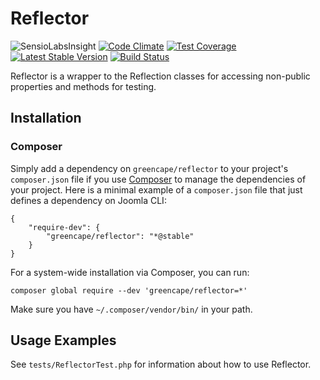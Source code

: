 # Reflector

![SensioLabsInsight](https://insight.sensiolabs.com/projects/838a9f83-7b8d-4f81-a729-332c9a1e092a/mini.png)
[![Code Climate](https://codeclimate.com/github/GreenCape/reflector/badges/gpa.svg)](https://codeclimate.com/github/GreenCape/reflector)
[![Test Coverage](https://codeclimate.com/github/GreenCape/reflector/badges/coverage.svg)](https://codeclimate.com/github/GreenCape/reflector/coverage)
[![Latest Stable Version](https://poser.pugx.org/greencape/reflector/v/stable.png)](https://packagist.org/packages/greencape/reflector)
[![Build Status](https://api.travis-ci.org/GreenCape/reflector.svg?branch=master)](https://travis-ci.org/greencape/reflector)

Reflector is a wrapper to the Reflection classes for accessing non-public properties and methods for testing.

## Installation

### Composer

Simply add a dependency on `greencape/reflector` to your project's `composer.json` file if you use
[Composer](http://getcomposer.org/) to manage the dependencies of your project. Here is a minimal example of a
`composer.json` file that just defines a dependency on Joomla CLI:

    {
        "require-dev": {
            "greencape/reflector": "*@stable"
        }
    }

For a system-wide installation via Composer, you can run:

    composer global require --dev 'greencape/reflector=*'

Make sure you have `~/.composer/vendor/bin/` in your path.

## Usage Examples

See `tests/ReflectorTest.php` for information about how to use Reflector.
